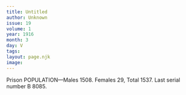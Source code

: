 ```yaml
---
title: Untitled
author: Unknown
issue: 19
volume: 1
year: 1916
month: 3
day: V
tags:
layout: page.njk
image:
---
```

Prison POPULATION—Males 1508. Females 29, Total 1537. Last serial number B 8085. 

